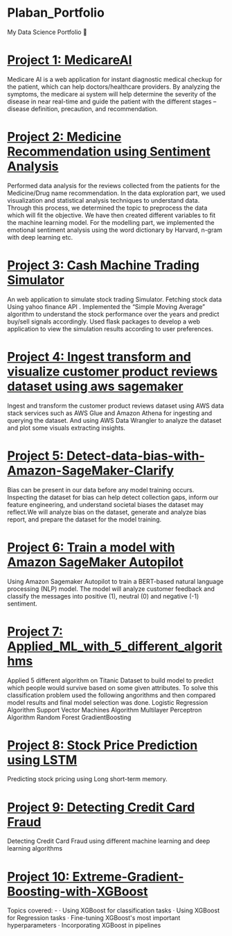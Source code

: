 # Plaban_Portfolio
My Data Science Portfolio 🥇

# [Project 1: MedicareAI](https://github.com/plaban1407/Medicare-AI)
Medicare AI is a web application for instant diagnostic medical checkup for the patient, which can help doctors/healthcare providers. By analyzing the symptoms, the medicare ai system will help determine the severity of the disease in near real-time and guide the patient with the different stages – disease definition, precaution, and recommendation.

# [Project 2: Medicine Recommendation using Sentiment Analysis](https://github.com/plaban1407/Medicine-Recommendation-using-Sentiment-Analysis)
Performed data analysis for the reviews collected from the patients for the Medicine/Drug name recommendation. In the data exploration part, we used visualization and statistical analysis techniques to understand data. Through this process, we determined the topic to preprocess the data which will fit the objective. We have then created different variables to fit the machine learning model. For the modelling part, we implemented the emotional sentiment analysis using the word dictionary by Harvard, n-gram with deep learning etc.

# [Project 3: Cash Machine Trading Simulator](https://github.com/plaban1407/Cash-Machine-Trading-Simulator)
An web application to simulate stock trading Simulator. Fetching stock data Using yahoo finance API . Implemented the “Simple Moving Average” algorithm to understand the stock performance over the years and predict buy/sell signals accordingly. Used flask packages to develop a web application to view the simulation results according to user preferences.


# [Project 4: Ingest transform and visualize customer product reviews dataset using aws sagemaker](https://github.com/plaban1407/Ingest-transform-and-visualize-customer-product-reviews-dataset-using-aws-sagemaker)
Ingest and transform the customer product reviews dataset using AWS data stack services such as AWS Glue and Amazon Athena for ingesting and querying the dataset. And using AWS Data Wrangler to analyze the dataset and plot some visuals extracting insights.

# [Project 5: Detect-data-bias-with-Amazon-SageMaker-Clarify](https://github.com/plaban1407/Detect-data-bias-with-Amazon-SageMaker-Clarify)
Bias can be present in our data before any model training occurs. Inspecting the dataset for bias can help detect collection gaps, inform our feature engineering, and understand societal biases the dataset may reflect.We will analyze bias on the dataset, generate and analyze bias report, and prepare the dataset for the model training.

# [Project 6: Train a model with Amazon SageMaker Autopilot](https://github.com/plaban1407/Train-a-model-with-Amazon-SageMaker-Autopilot)
Using Amazon Sagemaker Autopilot to train a BERT-based natural language processing (NLP) model. The model will analyze customer feedback and classify the messages into positive (1), neutral (0) and negative (-1) sentiment.

# [Project 7: Applied_ML_with_5_different_algorithms](https://github.com/plaban1407/Applied_ML_with_5_different_algorithms)
Applied 5 different algorithm on Titanic Dataset to build model to predict which people would survive based on some given attributes.
To solve this classification problem used the following angorithms and then compared model results and final model selection was done.
  Logistic Regression Algorithm
  Support Vector Machines Algorithm
  Multilayer Perceptron Algorithm
  Random Forest
  GradientBoosting

# [Project 8: Stock Price Prediction using LSTM](https://github.com/plaban1407/Stock-Price-Prediction-using-LSTM)
Predicting stock pricing using Long short-term memory.

# [Project 9: Detecting Credit Card Fraud](https://github.com/plaban1407/Detecting_Credit_Card_Fraud)
Detecting Credit Card Fraud using different machine learning and deep learning algorithms

# [Project 10: Extreme-Gradient-Boosting-with-XGBoost](https://github.com/plaban1407/Extreme-Gradient-Boosting-with-XGBoost)
Topics covered: - 
· Using XGBoost for classification tasks 
· Using XGBoost for Regression tasks 
· Fine-tuning XGBoost's most important hyperparameters 
· Incorporating XGBoost in pipelines

